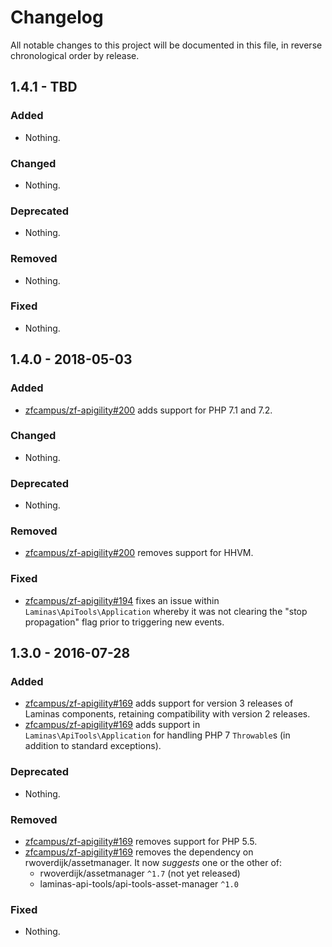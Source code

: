 # Changelog

All notable changes to this project will be documented in this file, in reverse chronological order by release.

## 1.4.1 - TBD

### Added

- Nothing.

### Changed

- Nothing.

### Deprecated

- Nothing.

### Removed

- Nothing.

### Fixed

- Nothing.

## 1.4.0 - 2018-05-03

### Added

- [zfcampus/zf-apigility#200](https://github.com/zfcampus/zf-apigility/pull/200) adds support for PHP 7.1 and 7.2.

### Changed

- Nothing.

### Deprecated

- Nothing.

### Removed

- [zfcampus/zf-apigility#200](https://github.com/zfcampus/zf-apigility/pull/200) removes support for HHVM.

### Fixed

- [zfcampus/zf-apigility#194](https://github.com/zfcampus/zf-apigility/pull/194) fixes an issue within `Laminas\ApiTools\Application` whereby it was not
  clearing the "stop propagation" flag prior to triggering new events.

## 1.3.0 - 2016-07-28

### Added

- [zfcampus/zf-apigility#169](https://github.com/zfcampus/zf-apigility/pull/169) adds support for
  version 3 releases of Laminas components, retaining compatibility with
  version 2 releases.
- [zfcampus/zf-apigility#169](https://github.com/zfcampus/zf-apigility/pull/169) adds support in
  `Laminas\ApiTools\Application` for handling PHP 7 `Throwable`s (in addition to
  standard exceptions).

### Deprecated

- Nothing.

### Removed

- [zfcampus/zf-apigility#169](https://github.com/zfcampus/zf-apigility/pull/169) removes support for
  PHP 5.5.
- [zfcampus/zf-apigility#169](https://github.com/zfcampus/zf-apigility/pull/169) removes the
  dependency on rwoverdijk/assetmanager. It now *suggests* one or the other of:
  - rwoverdijk/assetmanager `^1.7` (not yet released)
  - laminas-api-tools/api-tools-asset-manager `^1.0`

### Fixed

- Nothing.
